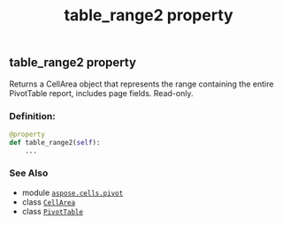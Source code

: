 ﻿---
title: table_range2 property
second_title: Aspose.Cells for Python via .NET API References
description: 
type: docs
weight: 1070
url: /aspose.cells.pivot/pivottable/table_range2/
is_root: false
---

## table_range2 property


Returns a CellArea object that represents the range containing the entire PivotTable report,
includes page fields. Read-only.
### Definition:
```python
@property
def table_range2(self):
    ...
```

### See Also
* module [`aspose.cells.pivot`](../../)
* class [`CellArea`](/cells/python-net/aspose.cells/cellarea)
* class [`PivotTable`](/cells/python-net/aspose.cells.pivot/pivottable)
